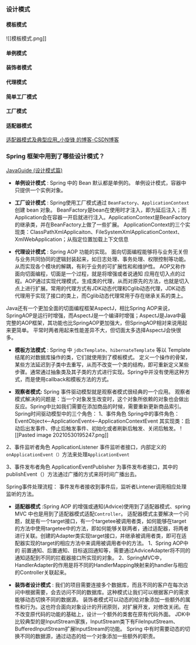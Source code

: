 
### 设计模式

#### 模板模式
![[模板模式.png]]

#### 单例模式

#### 装饰者模式

#### 代理模式

#### 简单工厂模式

#### 工厂模式


#### 适配器模式
[适配器模式及典型应用\_小旋锋 的博客-CSDN博客](https://blog.csdn.net/wwwdc1012/article/details/82780560)


### Spring 框架中用到了哪些设计模式？
[JavaGuide (设计模式篇)](https://snailclimb.gitee.io/javaguide/#/docs/system-design/framework/spring/Spring-Design-Patterns?id=%e9%80%82%e9%85%8d%e5%99%a8%e6%a8%a1%e5%bc%8f)

 -  **单例设计模式** : Spring 中的 Bean 默认都是单例的。
单例设计模式，容器中只提供一个实例对象。

-   **工厂设计模式** : Spring使用工厂模式通过 `BeanFactory`、`ApplicationContext` 创建 bean 对象。
	BeanFactory是bean在使用时才注入，即为延后注入；而Application会在容器一开启就进行注入。ApplicationContext是BeanFactory的继承类，并在BeanFactory上做了一些扩展。
	ApplicationContext的三个实现类：ClassPathXmlApplicaiton、FileSystemXmlApplicationContext、XmlWebApplication；从指定位置加载上下文信息

-   **代理设计模式** : Spring AOP 功能的实现。
面向切面编程能够将与业务无关但与业务共同协同的逻辑封装起来，如日志处理、事务处理、权限控制等功能。从而实现各个模块的解耦，有利于业务的可扩展性和和维护性。
AOP又称作面向切面编程，切面是一个过程，就是将增强或者说通知 应用在切入点的过程。AOP通过实现代理模式，生成类的代理，从而对原先的方法，也就是切入点上进行扩展。常用的代理方式有JDK动态代理和Cglib动态代理，JDK动态代理用于实现了接口的类上，而Cglib动态代理常用于存在继承关系的类上。

Java还有一个更加全面的切面编程框架AspectJ，相比Spring AOP来说，SpringAOP是运行时增强，而AspectJ是一个编译时增强；AspectJ是Java中最完整的AOP框架，其功能也比SpringAOP更加强大，但SpringAOP相对来说用起来更简单。
平常时两者用起来性能差异不大，但切面太多选择AspectJ会快很多。

-   **模板方法模式** : Spring 中 `jdbcTemplate`、`hibernateTemplate` 等以 Template 结尾的对数据库操作的类，它们就使用到了模板模式。
定义一个操作的骨架，某些方法延迟到子类中去重写，从而不改变一个类的结构，即可重新定义某些步骤。通常通过抽象类及其子类的方式进行实现。Spring中并没有使用这种方式，而是使用callback和模板方法的方式。

-   **观察者模式:** Spring 事件驱动模型就是观察者模式很经典的一个应用。
观察者模式解决的问题是：当一个对象发生改变时，这个对象所依赖的对象也会做出反应。Spring中比如我们需要在添加商品的时候，需要重新更新商品索引。
Spring时间驱动模型中的三个角色：
1、事件角色
Spring中的事件角色：
EventObject<——ApplicationEvent<——ApplicationContextEvent
其实现类：启动后出发事件、停止后触发事件、初始化或者刷新后触发、关闭后触发。
![[Pasted image 20210530195247.png]]

2、事件监听者角色
ApplicationListener 事件监听者接口，内部定义的`onApplicationEvent（）`方法来处理`ApplicationEvent`


3、事件发布者角色
ApplicationEventPublisher 为事件发布者接口，其中的publishEvent（）方法通过广播的方式来将时间广播出去。

Spring事件处理流程：
事件发布者接收到事件后，监听者Lintener调用相应处理监听的方法。

-   **适配器模式** :Spring AOP 的增强或通知(Advice)使用到了适配器模式、spring MVC 中也是用到了适配器模式适配`Controller`。
适配器模式主要解决一个问题，就是有一个target接口，有一个targetee被调用者类，如何能够在target的方法中使用targetee中的方法，即如何能够关联两者，通过适配器，将两者进行关联。创建的Adapter类实现target接口，并继承被调用者类，即可在适配器实现的target的相应方法中来调用被调用者中的方法。
1、Spring AOP中的 前置通知、后置通知、目标返回通知等，需要通过AdviceAdapter将不同的通知适配到不同的拦截器接口所实现的对象。
2、SpringMVC中，HandlerAdapter的作用是将不同的HandlerMapping映射来的handler与相应的Controller关联起来。


-   **装饰者设计模式** : 我们的项目需要连接多个数据库，而且不同的客户在每次访问中根据需要，会去访问不同的数据库。这种模式让我们可以根据客户的需求能够动态切换不同的数据源。
装饰者模式可以动态的给对象添加一些额外的属性和行为。这也符合面向对象设计的开闭原则，对扩展开发，对修改关闭。在不改变原代码的功能的基础上，设计一个额外的类套在原有代码外面。
JDK中比较典型的是InputStream家族，InputStream类下有FileInputStream、BufferedInputStream扩展InputStream的功能。
Spring 中有时需要动态的切换不同的数据源，通过动态的给一个对象添加一些额外的职责。







